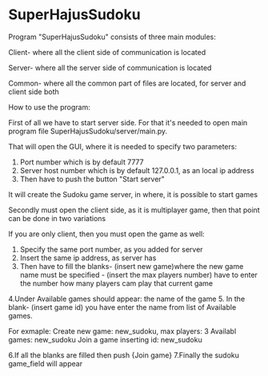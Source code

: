 # SuperHajusSudoku

Program "SuperHajusSudoku" consists of three main modules:

Client- where all the client side of communication is located

Server- where all the server side of communication is located

Common- where all the common part of files are located, for server and client side both


How to use the program:

First of all we have to start server side. For that it's needed to open main program file SuperHajusSudoku/server/main.py.

That will open the GUI, where it is needed to specify two parameters:

 1. Port number which is by default 7777
 2. Server host number which is by default 127.0.0.1, as an local ip address
 3. Then have to push the button "Start server"

It will create the Sudoku game server, in where, it is possible to start games


Secondly must open the client side, as it is multiplayer game, then that point can be done in two variations

If you are only client, then you must open the game as well:

1. Specify the same port number, as you added for server
2. Insert the same ip address, as server has
3. Then have to fill the blanks- (insert new game)where the new game name must be specified
                               - (insert the max players number) have to enter the number how many players cam play that current game

4.Under Available games should appear: the name of the game
5. In the blank- (insert game id) you have enter the name from list of Available games.

For exmaple: Create new game: new_sudoku, max players: 3
Availabl games: new_sudoku
Join a game inserting id:
new_sudoku

6.If all the blanks are filled then push {Join game}
7.Finally the sudoku game_field will appear


